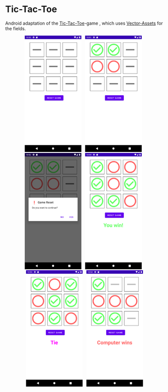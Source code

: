 # Tic-Tac-Toe

Android adaptation of the [Tic-Tac-Toe](https://de.wikipedia.org/wiki/Tic-Tac-Toe)-game , which uses [Vector-Assets](https://developer.android.com/studio/write/vector-asset-studio) for the fields.

<div style="text-align: center">
    <img src="./images/start.png" alt="screenshot_1" width="180" />&nbsp;&nbsp;
    <img src="./images/playing.png" alt="screenshot_2" width="180" />&nbsp;&nbsp;
    <img src="./images/reset.png" alt="screenshot_3" width="180" />&nbsp;&nbsp;
    <img src="./images/won.png" alt="screenshot_4" width="180" />&nbsp;&nbsp;
    <img src="./images/tie.png" alt="screenshot_5" width="180" />&nbsp;&nbsp;
    <img src="./images/lose.png" alt="screenshot_5" width="180" />
</div>
